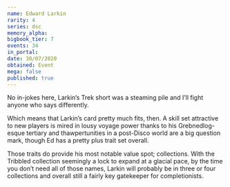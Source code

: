 ```yaml
---
name: Edward Larkin
rarity: 4
series: dsc
memory_alpha:
bigbook_tier: 7
events: 34
in_portal:
date: 30/07/2020
obtained: Event
mega: false
published: true
---
```


No in-jokes here, Larkin’s Trek short was a steaming pile and I’ll fight anyone who says differently.

Which means that Larkin’s card pretty much fits, then. A skill set attractive to new players is mired in lousy voyage power thanks to his Grebnedlog-esque tertiary and thawpertunities in a post-Disco world are a big question mark, though Ed has a pretty plus trait set overall.

Those traits do provide his most notable value spot; collections. With the Tribbled collection seemingly a lock to expand at a glacial pace, by the time you don’t need all of those names, Larkin will probably be in three or four collections and overall still a fairly key gatekeeper for completionists.
